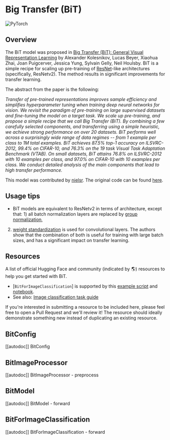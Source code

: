 <!--Copyright 2022 The HuggingFace Team. All rights reserved.

Licensed under the Apache License, Version 2.0 (the "License"); you may not use this file except in compliance with
the License. You may obtain a copy of the License at

http://www.apache.org/licenses/LICENSE-2.0

Unless required by applicable law or agreed to in writing, software distributed under the License is distributed on
an "AS IS" BASIS, WITHOUT WARRANTIES OR CONDITIONS OF ANY KIND, either express or implied. See the License for the
specific language governing permissions and limitations under the License.

⚠️ Note that this file is in Markdown but contain specific syntax for our doc-builder (similar to MDX) that may not be
rendered properly in your Markdown viewer.

-->

# Big Transfer (BiT)

<div class="flex flex-wrap space-x-1">
<img alt="PyTorch" src="https://img.shields.io/badge/PyTorch-DE3412?style=flat&logo=pytorch&logoColor=white">
</div>

## Overview

The BiT model was proposed in [Big Transfer (BiT): General Visual Representation Learning](https://arxiv.org/abs/1912.11370) by Alexander Kolesnikov, Lucas Beyer, Xiaohua Zhai, Joan Puigcerver, Jessica Yung, Sylvain Gelly, Neil Houlsby.
BiT is a simple recipe for scaling up pre-training of [ResNet](resnet)-like architectures (specifically, ResNetv2). The method results in significant improvements for transfer learning.

The abstract from the paper is the following:

*Transfer of pre-trained representations improves sample efficiency and simplifies hyperparameter tuning when training deep neural networks for vision. We revisit the paradigm of pre-training on large supervised datasets and fine-tuning the model on a target task. We scale up pre-training, and propose a simple recipe that we call Big Transfer (BiT). By combining a few carefully selected components, and transferring using a simple heuristic, we achieve strong performance on over 20 datasets. BiT performs well across a surprisingly wide range of data regimes -- from 1 example per class to 1M total examples. BiT achieves 87.5% top-1 accuracy on ILSVRC-2012, 99.4% on CIFAR-10, and 76.3% on the 19 task Visual Task Adaptation Benchmark (VTAB). On small datasets, BiT attains 76.8% on ILSVRC-2012 with 10 examples per class, and 97.0% on CIFAR-10 with 10 examples per class. We conduct detailed analysis of the main components that lead to high transfer performance.*

This model was contributed by [nielsr](https://huggingface.co/nielsr).
The original code can be found [here](https://github.com/google-research/big_transfer).

## Usage tips

- BiT models are equivalent to ResNetv2 in terms of architecture, except that: 1) all batch normalization layers are replaced by [group normalization](https://arxiv.org/abs/1803.08494),
2) [weight standardization](https://arxiv.org/abs/1903.10520) is used for convolutional layers. The authors show that the combination of both is useful for training with large batch sizes, and has a significant
impact on transfer learning.

## Resources

A list of official Hugging Face and community (indicated by 🌎) resources to help you get started with BiT.

<PipelineTag pipeline="image-classification"/>

- [`BitForImageClassification`] is supported by this [example script](https://github.com/huggingface/transformers/tree/main/examples/pytorch/image-classification) and [notebook](https://colab.research.google.com/github/huggingface/notebooks/blob/main/examples/image_classification.ipynb).
- See also: [Image classification task guide](../tasks/image_classification)

If you're interested in submitting a resource to be included here, please feel free to open a Pull Request and we'll review it! The resource should ideally demonstrate something new instead of duplicating an existing resource.

## BitConfig

[[autodoc]] BitConfig

## BitImageProcessor

[[autodoc]] BitImageProcessor
    - preprocess

## BitModel

[[autodoc]] BitModel
    - forward

## BitForImageClassification

[[autodoc]] BitForImageClassification
    - forward